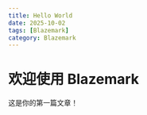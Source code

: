 ```yaml
---
title: Hello World
date: 2025-10-02
tags: [Blazemark]
category: Blazemark
---
```

# 欢迎使用 Blazemark

这是你的第一篇文章！
